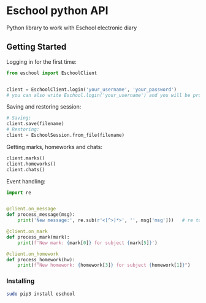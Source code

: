 # Eschool python API

Python library to work with Eschool electronic diary

## Getting Started

Logging in for the first time:

```python
from eschool import EschoolClient


client = EschoolClient.login('your_username', 'your_password')
# you can also write Eschool.login('your_username') and you will be prompted for your password
```

Saving and restoring session:
```python
# Saving:
client.save(filename)
# Restoring:
client = EschoolSession.from_file(filename)
```

Getting marks, homeworks and chats:
```python
client.marks()
client.homeworks()
client.chats()
```
Event handling:
```python
import re


@client.on_message
def process_message(msg):
    print('New message:', re.sub(r'<[^>]*>', '', msg['msg']))   # re to remove markup from message

@client.on_mark
def process_mark(mark):
    print(f'New mark: {mark[0]} for subject {mark[5]}')

@client.on_homework
def process_homework(hw):
    print(f"New homework: {homework[3]} for subject {homework[1]}")
```

### Installing


```bash
sudo pip3 install eschool
```
